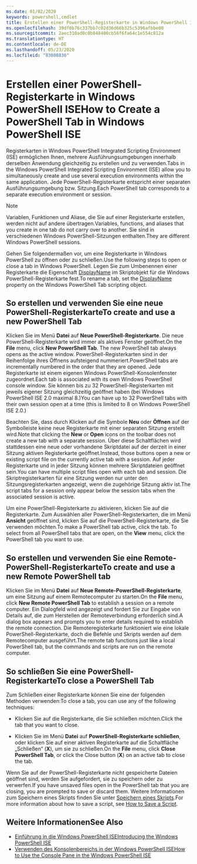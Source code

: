 ```yaml
---
ms.date: 01/02/2020
keywords: powershell,cmdlet
title: Erstellen einer PowerShell-Registerkarte in Windows PowerShell ISE
ms.openlocfilehash: 39df0b76c337bb7c02d36d66b325c5396afbbe00
ms.sourcegitcommit: 2aec310ad0c0b048400cb56f6fa64c1e554c812a
ms.translationtype: HT
ms.contentlocale: de-DE
ms.lasthandoff: 05/23/2020
ms.locfileid: "83808836"
---
```

# <a name="how-to-create-a-powershell-tab-in-windows-powershell-ise"></a><span data-ttu-id="6d4b0-103">Erstellen einer PowerShell-Registerkarte in Windows PowerShell ISE</span><span class="sxs-lookup"><span data-stu-id="6d4b0-103">How to Create a PowerShell Tab in Windows PowerShell ISE</span></span>

<span data-ttu-id="6d4b0-104">Registerkarten in Windows PowerShell Integrated Scripting Environment (ISE) ermöglichen Ihnen, mehrere Ausführungsumgebungen innerhalb derselben Anwendung gleichzeitig zu erstellen und zu verwenden.</span><span class="sxs-lookup"><span data-stu-id="6d4b0-104">Tabs in the Windows PowerShell Integrated Scripting Environment (ISE) allow you to simultaneously create and use several execution environments within the same application.</span></span> <span data-ttu-id="6d4b0-105">Jede PowerShell-Registerkarte entspricht einer separaten Ausführungsumgebung bzw. Sitzung.</span><span class="sxs-lookup"><span data-stu-id="6d4b0-105">Each PowerShell tab corresponds to a separate execution environment or session.</span></span>

> [!NOTE]
> <span data-ttu-id="6d4b0-106">Variablen, Funktionen und Aliase, die Sie auf einer Registerkarte erstellen, werden nicht auf andere übertragen.</span><span class="sxs-lookup"><span data-stu-id="6d4b0-106">Variables, functions, and aliases that you create in one tab do not carry over to another.</span></span> <span data-ttu-id="6d4b0-107">Sie sind in verschiedenen Windows PowerShell-Sitzungen enthalten.</span><span class="sxs-lookup"><span data-stu-id="6d4b0-107">They are different Windows PowerShell sessions.</span></span>

<span data-ttu-id="6d4b0-108">Gehen Sie folgendermaßen vor, um eine Registerkarte in Windows PowerShell zu öffnen oder zu schließen.</span><span class="sxs-lookup"><span data-stu-id="6d4b0-108">Use the following steps to open or close a tab in Windows PowerShell.</span></span> <span data-ttu-id="6d4b0-109">Legen Sie zum Umbenennen einer Registerkarte die Eigenschaft [DisplayName](object-model/The-PowerShellTab-Object.md#displayname) im Skriptobjekt für die Windows PowerShell-Registerkarte fest.</span><span class="sxs-lookup"><span data-stu-id="6d4b0-109">To rename a tab, set the [DisplayName](object-model/The-PowerShellTab-Object.md#displayname) property on the Windows PowerShell Tab scripting object.</span></span>

## <a name="to-create-and-use-a-new-powershell-tab"></a><span data-ttu-id="6d4b0-110">So erstellen und verwenden Sie eine neue PowerShell-Registerkarte</span><span class="sxs-lookup"><span data-stu-id="6d4b0-110">To create and use a new PowerShell Tab</span></span>

<span data-ttu-id="6d4b0-111">Klicken Sie im Menü **Datei** auf **Neue PowerShell-Registerkarte**. Die neue PowerShell-Registerkarte wird immer als aktives Fenster geöffnet.</span><span class="sxs-lookup"><span data-stu-id="6d4b0-111">On the **File** menu, click **New PowerShell Tab**. The new PowerShell tab always opens as the active window.</span></span> <span data-ttu-id="6d4b0-112">PowerShell-Registerkarten sind in der Reihenfolge ihres Öffnens aufsteigend nummeriert.</span><span class="sxs-lookup"><span data-stu-id="6d4b0-112">PowerShell tabs are incrementally numbered in the order that they are opened.</span></span> <span data-ttu-id="6d4b0-113">Jede Registerkarte ist einem eigenen Windows PowerShell-Konsolenfenster zugeordnet.</span><span class="sxs-lookup"><span data-stu-id="6d4b0-113">Each tab is associated with its own Windows PowerShell console window.</span></span> <span data-ttu-id="6d4b0-114">Sie können bis zu 32 PowerShell-Registerkarten mit jeweils eigener Sitzung gleichzeitig geöffnet haben (bei Windows PowerShell ISE 2.0 maximal 8.)</span><span class="sxs-lookup"><span data-stu-id="6d4b0-114">You can have up to 32 PowerShell tabs with their own session open at a time (this is limited to 8 on Windows PowerShell ISE 2.0.)</span></span>

<span data-ttu-id="6d4b0-115">Beachten Sie, dass durch Klicken auf die Symbole **Neu** oder **Öffnen** auf der Symbolleiste keine neue Registerkarte mit einer separaten Sitzung erstellt wird.</span><span class="sxs-lookup"><span data-stu-id="6d4b0-115">Note that clicking the **New** or **Open** icons on the toolbar does not create a new tab with a separate session.</span></span> <span data-ttu-id="6d4b0-116">Über diese Schaltflächen wird stattdessen eine neue oder vorhandene Skriptdatei auf der derzeit in einer Sitzung aktiven Registerkarte geöffnet.</span><span class="sxs-lookup"><span data-stu-id="6d4b0-116">Instead, those buttons open a new or existing script file on the currently active tab with a session.</span></span> <span data-ttu-id="6d4b0-117">Auf jeder Registerkarte und in jeder Sitzung können mehrere Skriptdateien geöffnet sein.</span><span class="sxs-lookup"><span data-stu-id="6d4b0-117">You can have multiple script files open with each tab and session.</span></span> <span data-ttu-id="6d4b0-118">Die Skriptregisterkarten für eine Sitzung werden nur unter den Sitzungsregisterkarten angezeigt, wenn die zugehörige Sitzung aktiv ist.</span><span class="sxs-lookup"><span data-stu-id="6d4b0-118">The script tabs for a session only appear below the session tabs when the associated session is active.</span></span>

<span data-ttu-id="6d4b0-119">Um eine PowerShell-Registerkarte zu aktivieren, klicken Sie auf die Registerkarte. Zum Auswählen aller PowerShell-Registerkarten, die im Menü **Ansicht** geöffnet sind, klicken Sie auf die PowerShell-Registerkarte, die Sie verwenden möchten.</span><span class="sxs-lookup"><span data-stu-id="6d4b0-119">To make a PowerShell tab active, click the tab. To select from all PowerShell tabs that are open, on the **View** menu, click the PowerShell tab you want to use.</span></span>

## <a name="to-create-and-use-a-new-remote-powershell-tab"></a><span data-ttu-id="6d4b0-120">So erstellen und verwenden Sie eine Remote-PowerShell-Registerkarte</span><span class="sxs-lookup"><span data-stu-id="6d4b0-120">To create and use a new Remote PowerShell tab</span></span>

<span data-ttu-id="6d4b0-121">Klicken Sie im Menü **Datei** auf **Neue Remote-PowerShell-Registerkarte**, um eine Sitzung auf einem Remotecomputer zu starten.</span><span class="sxs-lookup"><span data-stu-id="6d4b0-121">On the **File** menu, click **New Remote PowerShell Tab** to establish a session on a remote computer.</span></span> <span data-ttu-id="6d4b0-122">Ein Dialogfeld wird angezeigt und fordert Sie zur Eingabe von Details auf, die zum Herstellen der Remoteverbindung erforderlich sind.</span><span class="sxs-lookup"><span data-stu-id="6d4b0-122">A dialog box appears and prompts you to enter details required to establish the remote connection.</span></span> <span data-ttu-id="6d4b0-123">Die Remoteregisterkarte funktioniert wie eine lokale PowerShell-Registerkarte, doch die Befehle und Skripts werden auf dem Remotecomputer ausgeführt.</span><span class="sxs-lookup"><span data-stu-id="6d4b0-123">The remote tab functions just like a local PowerShell tab, but the commands and scripts are run on the remote computer.</span></span>

## <a name="to-close-a-powershell-tab"></a><span data-ttu-id="6d4b0-124">So schließen Sie eine PowerShell-Registerkarte</span><span class="sxs-lookup"><span data-stu-id="6d4b0-124">To close a PowerShell Tab</span></span>

<span data-ttu-id="6d4b0-125">Zum Schließen einer Registerkarte können Sie eine der folgenden Methoden verwenden:</span><span class="sxs-lookup"><span data-stu-id="6d4b0-125">To close a tab, you can use any of the following techniques:</span></span>

- <span data-ttu-id="6d4b0-126">Klicken Sie auf die Registerkarte, die Sie schließen möchten.</span><span class="sxs-lookup"><span data-stu-id="6d4b0-126">Click the tab that you want to close.</span></span>

- <span data-ttu-id="6d4b0-127">Klicken Sie im Menü **Datei** auf **PowerShell-Registerkarte schließen**, oder klicken Sie auf einer aktiven Registerkarte auf die Schaltfläche „Schließen“ (**X**), um sie zu schließen.</span><span class="sxs-lookup"><span data-stu-id="6d4b0-127">On the **File** menu, click **Close PowerShell Tab**, or click the Close button (**X**) on an active tab to close the tab.</span></span>

<span data-ttu-id="6d4b0-128">Wenn Sie auf der PowerShell-Registerkarte nicht gespeicherte Dateien geöffnet sind, werden Sie aufgefordert, sie zu speichern oder zu verwerfen.</span><span class="sxs-lookup"><span data-stu-id="6d4b0-128">If you have unsaved files open in the PowerShell tab that you are closing, you are prompted to save or discard them.</span></span> <span data-ttu-id="6d4b0-129">Weitere Informationen zum Speichern eines Skripts finden Sie unter [Speichern eines Skripts](How-to-Write-and-Run-Scripts-in-the-Windows-PowerShell-ISE.md#how-to-save-a-script).</span><span class="sxs-lookup"><span data-stu-id="6d4b0-129">For more information about how to save a script, see [How to Save a Script](How-to-Write-and-Run-Scripts-in-the-Windows-PowerShell-ISE.md#how-to-save-a-script).</span></span>

## <a name="see-also"></a><span data-ttu-id="6d4b0-130">Weitere Informationen</span><span class="sxs-lookup"><span data-stu-id="6d4b0-130">See Also</span></span>

- [<span data-ttu-id="6d4b0-131">Einführung in die Windows PowerShell ISE</span><span class="sxs-lookup"><span data-stu-id="6d4b0-131">Introducing the Windows PowerShell ISE</span></span>](Introducing-the-Windows-PowerShell-ISE.md)
- [<span data-ttu-id="6d4b0-132">Verwenden des Konsolenbereichs in der Windows PowerShell ISE</span><span class="sxs-lookup"><span data-stu-id="6d4b0-132">How to Use the Console Pane in the Windows PowerShell ISE</span></span>](How-to-Use-the-Console-Pane-in-the-Windows-PowerShell-ISE.md)

